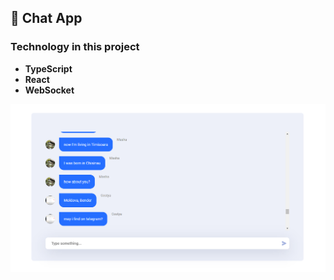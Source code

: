 ## 📩 Chat App

### Technology in this project

- **TypeScript**
- **React**
- **WebSocket**

![chat](./src/assets/chat.png)
